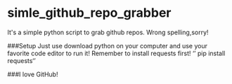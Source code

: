 # simle_github_repo_grabber
It's a simple python script to grab github repos.
Wrong spelling,sorry!

###Setup
Just use download python on your computer and use your favorite code editor to run it!
Remember to install requests first!
‘’ pip install requests‘’

###I love GitHub!
